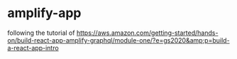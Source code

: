 # amplify-app
following the tutorial of https://aws.amazon.com/getting-started/hands-on/build-react-app-amplify-graphql/module-one/?e=gs2020&amp;p=build-a-react-app-intro
